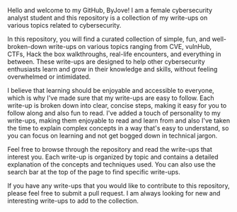 Hello and welcome to my GitHub, ByJove! 
I am a female cybersecurity analyst student and this repository is a collection of my write-ups on various topics related to cybersecurity.

In this repository, you will find a curated collection of simple, fun, and well-broken-down write-ups on various topics ranging from CVE, vulnHub, CTFs, Hack the box walkthroughs, real-life encounters, and everything in between. 
These write-ups are designed to help other cybersecurity enthusiasts learn and grow in their knowledge and skills, without feeling overwhelmed or intimidated.

I believe that learning should be enjoyable and accessible to everyone, which is why I've made sure that my write-ups are easy to follow.
Each write-up is broken down into clear, concise steps, making it easy for you to follow along and also fun to read.
I've added a touch of personality to my write-ups, making them enjoyable to read and learn from and also  I've taken the time to explain complex concepts in a way that's easy to understand, so you can focus on learning and not get bogged down in technical jargon.
                                                                                              

Feel free to browse through the repository and read the write-ups that interest you. Each write-up is organized by topic and contains a detailed explanation of the concepts and techniques used. You can also use the search bar at the top of the page to find specific write-ups.


If you have any write-ups that you would like to contribute to this repository, please feel free to submit a pull request. I am always looking for new and interesting write-ups to add to the collection.

<!---
byjove19/byjove19 is a ✨ special ✨ repository because its `README.md` (this file) appears on your GitHub profile.
You can click the Preview link to take a look at your changes.
--->
